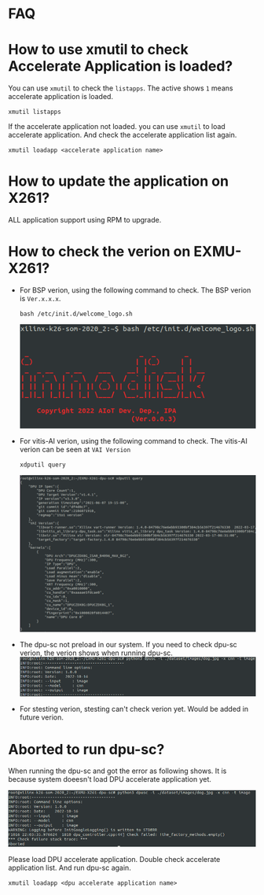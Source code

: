 # FAQ

# How to use xmutil to check Accelerate Application is loaded?
You can use `xmutil` to check the `listapps`. The active shows `1` means accelerate application is loaded.

```
xmutil listapps
```

<!-- ![load_dpu](./fig/load_dpu.png) -->

If the accelerate application not loaded. you can use `xmutil` to load accelerate application. And check the accelerate application list again.

<!-- ![unload_dpu](./fig/unload_dpu.png) -->

```
xmutil loadapp <accelerate application name>
```
<!-- ![load_sucess](./fig/load_sucess.png) -->


# How to update the application on X261?
ALL application support using RPM to upgrade.
  
# How to check the verion on EXMU-X261?
 - For BSP verion, using the following command to check. The BSP verion is `Ver.x.x.x`.

    ```
    bash /etc/init.d/welcome_logo.sh
    ```
    ![bsp-verion](./fig/bsp-verion.png)

 - For vitis-AI verion, using the following command to check. The vitis-AI verion can be seen at `VAI Version`
    ```
    xdputil query
    ```
    ![xdputil_query](./fig/xdputil_query.png)

 - The dpu-sc not preload in our system. If you need to check dpu-sc verion, the verion shows when running dpu-sc. 
   ![dpu-sc](./fig/dpu-sc-verion.png)
 
 - For stesting verion, stesting can't check verion yet. Would be added in future verion.
   
# Aborted to run dpu-sc?
When running the dpu-sc and got the error as following shows. It is because system doeesn't load DPU accelerate application yet.

![dpu-sc-aborted](./fig/dpu-sc-aborted.png)

Please load DPU accelerate application. Double check accelerate application list. And run dpu-sc again.
```
xmutil loadapp <dpu accelerate application name>
```


